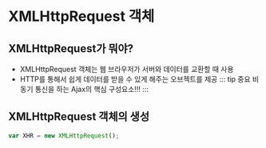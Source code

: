 # XMLHttpRequest 객체

## XMLHttpRequest가 뭐야?

- XMLHttpRequest 객체는 웹 브라우저가 서버와 데이터를 교환할 때 사용
- HTTP를 통해서 쉽게 데이터를 받을 수 있게 해주는 오브젝트를 제공
  ::: tip 중요
  비동기 통신을 하는 Ajax의 핵심 구성요소!!!
  :::

## XMLHttpRequest 객체의 생성

```js
var XHR = new XMLHttpRequest();
```
